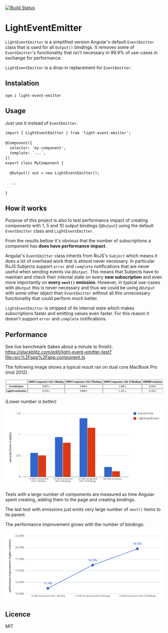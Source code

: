 [![Build Status](https://travis-ci.org/martinsik/light-event-emitter.svg?branch=master)](https://travis-ci.org/martinsik/light-event-emitter)


# LightEventEmitter

`LightEventEmitter` is a simplified version Angular's default `EventEmitter` class that is used for all `Output()` bindings. It removes some of `EventEmitter`'s functionality that isn't necessary in 99.9% of use-cases in exchange for performance. 

`LightEventEmitter` is a drop-in replacement for `EventEmitter`.

## Instalation

    npm i light-event-emitter
    
## Usage

Just use it instead of `EventEmitter`.

    import { LightEventEmitter } from 'light-event-emitter';
    
    @Component({
      selector: 'my-component',
      template: `...`,
    })
    export class MyComponent {
    
      @Output() out = new LightEventEmitter();
      
      ...
      
    }

## How it works

Purpose of this project is also to test performance impact of creating components with 1, 5 and 10 output bindings (`@Output`) using the default `EventEmitter` class and `LightEventEmitter`.

From the results bellow it's obvious that the number of subscriptions a component has **does have performance impact**.

Angular's `EventEmitter` class inherits from RxJS's `Subject` which means it does a lot of overhead work that is almost never necessary. In particular RxJS Subjects support `error` and `complete` notifications that are never useful when sending events via `@Output`. This means that Subjects have to maintain and check their internal state on every **new subscription** and even more importantly on **every `next()` emission**. However, in typical use-cases with `@Output` this is never necessary and thus we could be using `@Output` with some other object than `EventEmitter` without all this unnecessary functionality that could perform much better.

`LightEventEmitter` is stripped of its internal state which makes subscriptions faster and emitting values even faster. For this reason it doesn't support `error` and `complete` notifications.

## Performance

See live benchmark (takes about a minute to finish): https://stackblitz.com/edit/light-event-emitter-test?file=src%2Fapp%2Fapp.component.ts

The following image shows a typical result ran on dual core MacBook Pro (mid 2012).

![typical results](https://raw.githubusercontent.com/martinsik/light-event-emitter/master/doc/results-0.png)

*(Lower number is better)*

![results in a bar chart](https://raw.githubusercontent.com/martinsik/light-event-emitter/master/doc/bar-chart.png)

Tests with a large number of components are measured as time Angular spent creating, adding them to the page and creating bindings.

The last test with emissions just emits very large number of `next()` items to its parent. 

The performance improvement grows with the number of bindings:

![performance improvement with LightEventEmitter](https://raw.githubusercontent.com/martinsik/light-event-emitter/master/doc/line-chart.png)

## Licence

MIT